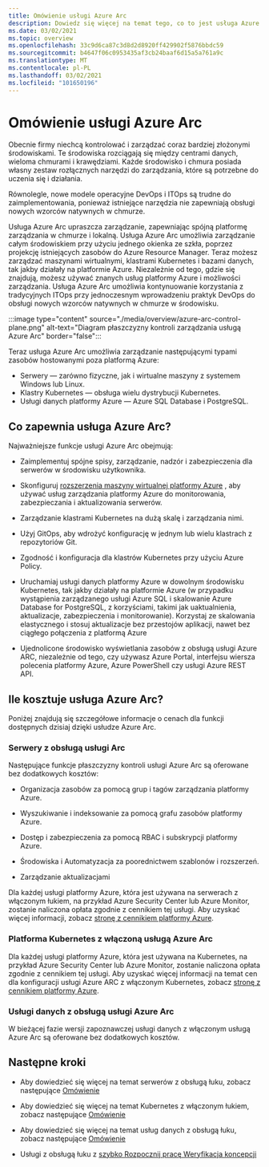 ```yaml
---
title: Omówienie usługi Azure Arc
description: Dowiedz się więcej na temat tego, co to jest usługa Azure Arc i jak pomaga klientom w zarządzaniu zasobami hybrydowymi i zarządzaniem nimi za pomocą innych usług i funkcji platformy Azure.
ms.date: 03/02/2021
ms.topic: overview
ms.openlocfilehash: 33c9d6ca87c3d8d2d8920ff429902f5876bbdc59
ms.sourcegitcommit: b4647f06c0953435af3cb24baaf6d15a5a761a9c
ms.translationtype: MT
ms.contentlocale: pl-PL
ms.lasthandoff: 03/02/2021
ms.locfileid: "101650196"
---
```

# <a name="azure-arc-overview"></a>Omówienie usługi Azure Arc

Obecnie firmy niechcą kontrolować i zarządzać coraz bardziej złożonymi środowiskami. Te środowiska rozciągają się między centrami danych, wieloma chmurami i krawędziami. Każde środowisko i chmura posiada własny zestaw rozłącznych narzędzi do zarządzania, które są potrzebne do uczenia się i działania.

Równolegle, nowe modele operacyjne DevOps i ITOps są trudne do zaimplementowania, ponieważ istniejące narzędzia nie zapewniają obsługi nowych wzorców natywnych w chmurze.

Usługa Azure Arc upraszcza zarządzanie, zapewniając spójną platformę zarządzania w chmurze i lokalną. Usługa Azure Arc umożliwia zarządzanie całym środowiskiem przy użyciu jednego okienka ze szkła, poprzez projekcję istniejących zasobów do Azure Resource Manager. Teraz możesz zarządzać maszynami wirtualnymi, klastrami Kubernetes i bazami danych, tak jakby działały na platformie Azure. Niezależnie od tego, gdzie się znajdują, możesz używać znanych usług platformy Azure i możliwości zarządzania. Usługa Azure Arc umożliwia kontynuowanie korzystania z tradycyjnych ITOps przy jednoczesnym wprowadzeniu praktyk DevOps do obsługi nowych wzorców natywnych w chmurze w środowisku.

:::image type="content" source="./media/overview/azure-arc-control-plane.png" alt-text="Diagram płaszczyzny kontroli zarządzania usługą Azure Arc" border="false":::

Teraz usługa Azure Arc umożliwia zarządzanie następującymi typami zasobów hostowanymi poza platformą Azure:

* Serwery — zarówno fizyczne, jak i wirtualne maszyny z systemem Windows lub Linux.
* Klastry Kubernetes — obsługa wielu dystrybucji Kubernetes.
* Usługi danych platformy Azure — Azure SQL Database i PostgreSQL.

## <a name="what-does-azure-arc-deliver"></a>Co zapewnia usługa Azure Arc?

Najważniejsze funkcje usługi Azure Arc obejmują:

* Zaimplementuj spójne spisy, zarządzanie, nadzór i zabezpieczenia dla serwerów w środowisku użytkownika.

* Skonfiguruj [rozszerzenia maszyny wirtualnej platformy Azure](./servers/manage-vm-extensions.md) , aby używać usług zarządzania platformy Azure do monitorowania, zabezpieczania i aktualizowania serwerów.

* Zarządzanie klastrami Kubernetes na dużą skalę i zarządzania nimi.

* Użyj GitOps, aby wdrożyć konfigurację w jednym lub wielu klastrach z repozytoriów Git.

*  Zgodność i konfiguracja dla klastrów Kubernetes przy użyciu Azure Policy.

* Uruchamiaj usługi danych platformy Azure w dowolnym środowisku Kubernetes, tak jakby działały na platformie Azure (w przypadku wystąpienia zarządzanego usługi Azure SQL i skalowanie Azure Database for PostgreSQL, z korzyściami, takimi jak uaktualnienia, aktualizacje, zabezpieczenia i monitorowanie). Korzystaj ze skalowania elastycznego i stosuj aktualizacje bez przestojów aplikacji, nawet bez ciągłego połączenia z platformą Azure

* Ujednolicone środowisko wyświetlania zasobów z obsługą usługi Azure ARC, niezależnie od tego, czy używasz Azure Portal, interfejsu wiersza polecenia platformy Azure, Azure PowerShell czy usługi Azure REST API.

## <a name="how-much-does-azure-arc-cost"></a>Ile kosztuje usługa Azure Arc?

Poniżej znajdują się szczegółowe informacje o cenach dla funkcji dostępnych dzisiaj dzięki usłudze Azure Arc.

### <a name="arc-enabled-servers"></a>Serwery z obsługą usługi Arc

Następujące funkcje płaszczyzny kontroli usługi Azure Arc są oferowane bez dodatkowych kosztów:

* Organizacja zasobów za pomocą grup i tagów zarządzania platformy Azure.

* Wyszukiwanie i indeksowanie za pomocą grafu zasobów platformy Azure.

* Dostęp i zabezpieczenia za pomocą RBAC i subskrypcji platformy Azure.

* Środowiska i Automatyzacja za poorednictwem szablonów i rozszerzeń.

* Zarządzanie aktualizacjami

Dla każdej usługi platformy Azure, która jest używana na serwerach z włączonym łukiem, na przykład Azure Security Center lub Azure Monitor, zostanie naliczona opłata zgodnie z cennikiem tej usługi. Aby uzyskać więcej informacji, zobacz [stronę z cennikiem platformy Azure](https://azure.microsoft.com/pricing/).

### <a name="azure-arc-enabled-kubernetes"></a>Platforma Kubernetes z włączoną usługą Azure Arc

Dla każdej usługi platformy Azure, która jest używana na Kubernetes, na przykład Azure Security Center lub Azure Monitor, zostanie naliczona opłata zgodnie z cennikiem tej usługi. Aby uzyskać więcej informacji na temat cen dla konfiguracji usługi Azure ARC z włączonym Kubernetes, zobacz [stronę z cennikiem platformy Azure](https://azure.microsoft.com/pricing/).

### <a name="azure-arc-enabled-data-services"></a>Usługi danych z obsługą usługi Azure Arc

W bieżącej fazie wersji zapoznawczej usługi danych z włączonym usługą Azure Arc są oferowane bez dodatkowych kosztów.

## <a name="next-steps"></a>Następne kroki

* Aby dowiedzieć się więcej na temat serwerów z obsługą łuku, zobacz następujące [Omówienie](./servers/overview.md)

* Aby dowiedzieć się więcej na temat Kubernetes z włączonym łukiem, zobacz następujące [Omówienie](./kubernetes/overview.md)

* Aby dowiedzieć się więcej na temat usług danych z obsługą łuku, zobacz następujące [Omówienie](https://azure.microsoft.com/services/azure-arc/hybrid-data-services/)

* Usługi z obsługą łuku z [szybko Rozpocznij pracę Weryfikacja koncepcji](https://azurearcjumpstart.io/azure_arc_jumpstart/)
